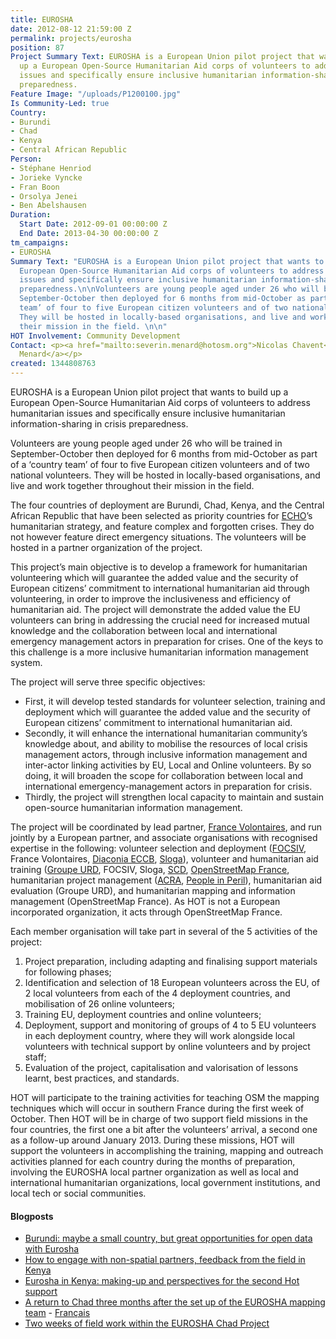 ```yaml
---
title: EUROSHA
date: 2012-08-12 21:59:00 Z
permalink: projects/eurosha
position: 87
Project Summary Text: EUROSHA is a European Union pilot project that wants to build
  up a European Open-Source Humanitarian Aid corps of volunteers to address humanitarian
  issues and specifically ensure inclusive humanitarian information-sharing in crisis
  preparedness.
Feature Image: "/uploads/P1200100.jpg"
Is Community-Led: true
Country:
- Burundi
- Chad
- Kenya
- Central African Republic
Person:
- Stéphane Henriod
- Jorieke Vyncke
- Fran Boon
- Orsolya Jenei
- Ben Abelshausen
Duration:
  Start Date: 2012-09-01 00:00:00 Z
  End Date: 2013-04-30 00:00:00 Z
tm_campaigns:
- EUROSHA
Summary Text: "EUROSHA is a European Union pilot project that wants to build up a
  European Open-Source Humanitarian Aid corps of volunteers to address humanitarian
  issues and specifically ensure inclusive humanitarian information-sharing in crisis
  preparedness.\n\nVolunteers are young people aged under 26 who will be trained in
  September-October then deployed for 6 months from mid-October as part of a ‘country
  team’ of four to five European citizen volunteers and of two national volunteers.
  They will be hosted in locally-based organisations, and live and work together throughout
  their mission in the field. \n\n"
HOT Involvement: Community Development
Contact: <p><a href="mailto:severin.menard@hotosm.org">Nicolas Chavent<br>Severin
  Menard</a></p>
created: 1344808763
---
```


<p>EUROSHA is a European Union pilot project that wants to build up a European Open-Source Humanitarian Aid corps of volunteers to address humanitarian issues and specifically ensure inclusive humanitarian information-sharing in crisis preparedness.</p><p>Volunteers are young people aged under 26 who will be trained in September-October then deployed for 6 months from mid-October as part of a ‘country team’ of four to five European citizen volunteers and of two national volunteers. They will be hosted in locally-based organisations, and live and work together throughout their mission in the field.</p><p>The four countries of deployment are Burundi, Chad, Kenya, and the Central African Republic that have been selected as priority countries for <a href="http://ec.europa.eu/echo/index_en.htm">ECHO</a>’s humanitarian strategy, and feature complex and forgotten crises. They do not however feature direct emergency situations. The volunteers will be hosted in a partner organization of the project.</p><p>This project’s main objective is to develop a framework for humanitarian volunteering which will guarantee the added value and the security of European citizens’ commitment to international humanitarian aid through volunteering, in order to improve the inclusiveness and efficiency of humanitarian aid. The project will demonstrate the added value the EU volunteers can bring in addressing the crucial need for increased mutual knowledge and the collaboration between local and international emergency management actors in preparation for crises. One of the keys to this challenge is a more inclusive humanitarian information management system.</p><p>The project will serve three specific objectives:</p><ul><li>First, it will develop tested standards for volunteer selection, training and deployment which will guarantee the added value and the security of European citizens’ commitment to international humanitarian aid.</li><li>Secondly, it will enhance the international humanitarian community’s knowledge about, and ability to mobilise the resources of local crisis management actors, through inclusive information management and inter-actor linking activities by EU, Local and Online volunteers. By so doing, it will broaden the scope for collaboration between local and international emergency-management actors in preparation for crisis.</li><li>Thirdly, the project will strengthen local capacity to maintain and sustain open-source humanitarian information management.</li></ul><p>The project will be coordinated by lead partner, <a href="http://www.france-volontaires.org/">France Volontaires</a>, and run jointly by a European partner, and associate organisations with recognised expertise in the following: volunteer selection and deployment (<a href="http://www.focsiv.it/">FOCSIV</a>, France Volontaires, <a href="http://www.eurodiaconia.org/networks/index.php/members/view/8">Diaconia ECCB</a>, <a href="http://www.sloga-platform.org/">Sloga</a>), volunteer and humanitarian aid training (<a href="http://www.urd.org/">Groupe URD</a>, FOCSIV, Sloga, <a href="http://www.scd.asso.fr/">SCD</a>, <a href="http://openstreetmap.fr/">OpenStreetMap France</a>, humanitarian project management (<a href="http://acra.it/">ACRA</a>, <a href="http://www.clovekvohrozeni.sk/en/">People in Peril</a>), humanitarian aid evaluation (Groupe URD), and humanitarian mapping and information management (OpenStreetMap France). As HOT is not a European incorporated organization, it acts through OpenStreetMap France.</p><p>Each member organisation will take part in several of the 5 activities of the project:</p><ol><li>Project preparation, including adapting and finalising support materials for following phases;</li><li>Identification and selection of 18 European volunteers across the EU, of 2 local volunteers from each of the 4 deployment countries, and mobilisation of 26 online volunteers;</li><li>Training EU, deployment countries and online volunteers;</li><li>Deployment, support and monitoring of groups of 4 to 5 EU volunteers in each deployment country, where they will work alongside local volunteers with technical support by online volunteers and by project staff;</li><li>Evaluation of the project, capitalisation and valorisation of lessons learnt, best practices, and standards.</li></ol><p>HOT will participate to the training activities for teaching OSM the mapping techniques which will occur in southern France during the first week of October. Then HOT will be in charge of two support field missions in the four countries, the first one a bit after the volunteers’ arrival, a second one as a follow-up around January 2013. During these missions, HOT will support the volunteers in accomplishing the training, mapping and outreach activities planned for each country during the months of preparation, involving the EUROSHA local partner organization as well as local and international humanitarian organizations, local government institutions, and local tech or social communities.</p><h4>Blogposts</h4><ul><li><a href="http://hotosm.org/updates/2013-02-21_burundi_maybe_a_small_country_but_great_opportunities_for_open_data_with_eurosha">Burundi: maybe a small country, but great opportunities for open data with Eurosha</a></li><li><a href="http://hotosm.org/updates/2013-02-20_how_to_engage_with_non-spatial_partners_feedback_from_the_field_in_kenya">How to engage with non-spatial partners, feedback from the field in Kenya</a></li><li><a href="http://hotosm.org/updates/2013-02-12_eurosha_in_kenya_making-up_and_perspectives_for_the_second_hot_support">Eurosha in Kenya: making-up and perspectives for the second Hot support</a></li><li> <a href="http://hotosm.org/updates/2013-02-01_a_return_to_chad_three_months_after_the_set_up_of_the_eurosha_mapping_team">A return to Chad three months after the set up of the EUROSHA mapping team</a> - <a href="http://hotosm.org/updates/2013-02-01_a_return_to_chad_three_months_after_the_set_up_of_the_eurosha_mapping_team">Français</a> </li><li><a href="http://hotosm.org/updates/2012-11-01_two_weeks_of_field_work_within_the_eurosha_chad_project">Two weeks of field work within the EUROSHA Chad Project</a></li></ul>